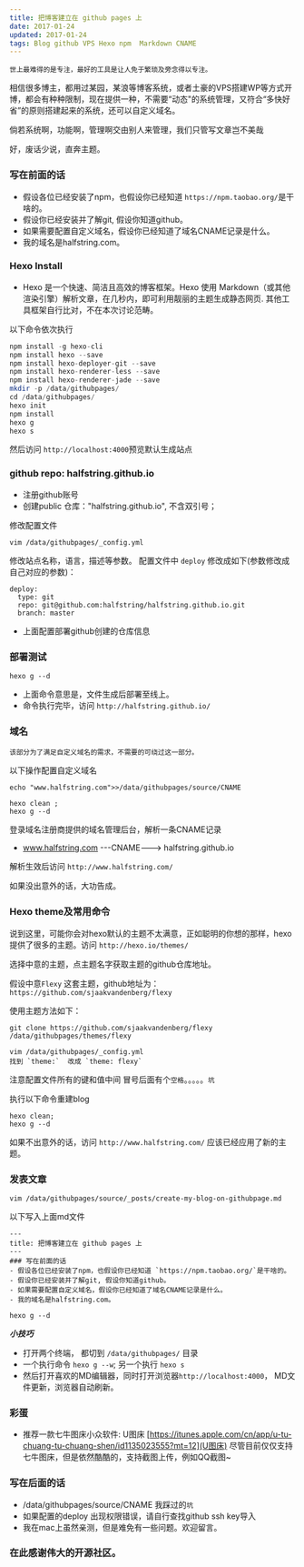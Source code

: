 ```yaml
---
title: 把博客建立在 github pages 上
date: 2017-01-24
updated: 2017-01-24
tags: Blog github VPS Hexo npm  Markdown CNAME
---
```


`世上最难得的是专注，最好的工具是让人免于繁琐及旁念得以专注。`

相信很多博主，都用过某园，某浪等博客系统，或者土豪的VPS搭建WP等方式开博，都会有种种限制，现在提供一种，不需要“动态"的系统管理，又符合“多快好省”的原则搭建起来的系统，还可以自定义域名。

倘若系统啊，功能啊，管理啊交由别人来管理，我们只管写文章岂不美哉

好，废话少说，直奔主题。

### 写在前面的话
- 假设各位已经安装了npm，也假设你已经知道 `https://npm.taobao.org/`是干啥的。
- 假设你已经安装并了解git, 假设你知道github。
- 如果需要配置自定义域名，假设你已经知道了域名CNAME记录是什么。
- 我的域名是halfstring.com。

### Hexo Install

- Hexo 是一个快速、简洁且高效的博客框架。Hexo 使用 Markdown（或其他渲染引擎）解析文章，在几秒内，即可利用靓丽的主题生成静态网页. 其他工具框架自行比对，不在本次讨论范畴。

以下命令依次执行

``` php 
npm install -g hexo-cli
npm install hexo --save
npm install hexo-deployer-git --save
npm install hexo-renderer-less --save
npm install hexo-renderer-jade --save
mkdir -p /data/githubpages/
cd /data/githubpages/
hexo init
npm install
hexo g 
hexo s
```
然后访问 `http://localhost:4000`预览默认生成站点

### github repo: halfstring.github.io
* 注册github账号
* 创建public 仓库："halfstring.github.io", 不含双引号；

修改配置文件
``` shell
vim /data/githubpages/_config.yml
```
修改站点名称，语言，描述等参数。
配置文件中 `deploy` 修改成如下(参数修改成自己对应的参数)：

```
deploy:
  type: git
  repo: git@github.com:halfstring/halfstring.github.io.git
  branch: master
```
- 上面配置部署github创建的仓库信息

### 部署测试
``` shell
hexo g --d 
```
- 上面命令意思是，文件生成后部署至线上。
- 命令执行完毕，访问 `http://halfstring.github.io/`

### 域名
`该部分为了满足自定义域名的需求，不需要的可绕过这一部分。`

以下操作配置自定义域名
```SHELL
echo "www.halfstring.com">>/data/githubpages/source/CNAME
```

``` SHELL
hexo clean ;
hexo g --d
```

登录域名注册商提供的域名管理后台，解析一条CNAME记录

- www.halfstring.com ---CNAME---> halfstring.github.io

解析生效后访问 `http://www.halfstring.com/`

如果没出意外的话，大功告成。

### Hexo theme及常用命令

说到这里，可能你会对hexo默认的主题不太满意，正如聪明的你想的那样，hexo提供了很多的主题。访问 `http://hexo.io/themes/`

选择中意的主题，点主题名字获取主题的github仓库地址。

假设中意`Flexy` 这套主题，github地址为：`https://github.com/sjaakvandenberg/flexy`


使用主题方法如下：
``` shell
git clone https://github.com/sjaakvandenberg/flexy /data/githubpages/themes/flexy
```

``` shell
vim /data/githubpages/_config.yml
找到 `theme:`  改成 `theme: flexy`
```
注意配置文件所有的键和值中间 冒号后面有个`空格`。。。。。`坑`


执行以下命令重建blog
``` shell
hexo clean;
hexo g --d
```

如果不出意外的话，访问 `http://www.halfstring.com/` 应该已经应用了新的主题。

### 发表文章
``` SHELL
vim /data/githubpages/source/_posts/create-my-blog-on-githubpage.md
```

以下写入上面md文件

``` SHELL
---
title: 把博客建立在 github pages 上
---
### 写在前面的话
- 假设各位已经安装了npm，也假设你已经知道 `https://npm.taobao.org/`是干啥的。
- 假设你已经安装并了解git, 假设你知道github。
- 如果需要配置自定义域名，假设你已经知道了域名CNAME记录是什么。
- 我的域名是halfstring.com。

```


``` SHELL
hexo g --d
```
***小技巧***
- 打开两个终端， 都切到 `/data/githubpages/` 目录
- 一个执行命令 `hexo g --w`; 另一个执行 `hexo s `
- 然后打开喜欢的MD编辑器，同时打开浏览器`http://localhost:4000`， MD文件更新，浏览器自动刷新。 

### 彩蛋
- 推荐一款七牛图床小众软件: U图床  [https://itunes.apple.com/cn/app/u-tu-chuang-tu-chuang-shen/id1135023555?mt=12](U图床) 尽管目前仅仅支持七牛图床，但是依然酷酷的，支持截图上传，例如QQ截图~

### 写在后面的话

- /data/githubpages/source/CNAME  我踩过的`坑`
- 如果配置的deploy 出现权限错误，请自行查找github  ssh key导入
- 我在mac上虽然亲测，但是难免有一些问题。欢迎留言。

### 在此感谢伟大的开源社区。

